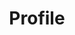 ---
title: Profile
description: "Founded in 1999, Demerly Architects is an award-winning architecture firm that believes successful projects begin with a collaborative design process that identifies and explores our clients’ needs. We are great listeners, creative thinkers, and adept problem-solvers who put the art and science of architecture to work on our clients’ behalf. We engage in a dynamic relationship with our clients, exploring what is possible and refining the architectural solution across a diverse range of styles and needs in order to create or recreate a home."
teamTitle: Team
---